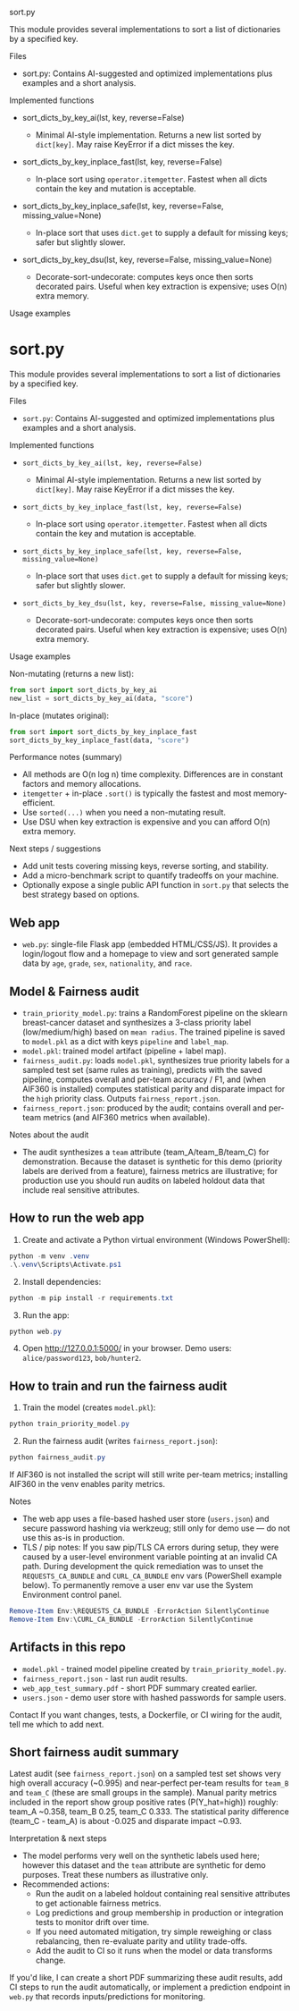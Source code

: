 sort.py

This module provides several implementations to sort a list of dictionaries by a specified key.

Files
- sort.py: Contains AI-suggested and optimized implementations plus examples and a short analysis.

Implemented functions
- sort_dicts_by_key_ai(lst, key, reverse=False)
  - Minimal AI-style implementation. Returns a new list sorted by `dict[key]`. May raise KeyError if a dict misses the key.

- sort_dicts_by_key_inplace_fast(lst, key, reverse=False)
  - In-place sort using `operator.itemgetter`. Fastest when all dicts contain the key and mutation is acceptable.

- sort_dicts_by_key_inplace_safe(lst, key, reverse=False, missing_value=None)
  - In-place sort that uses `dict.get` to supply a default for missing keys; safer but slightly slower.

- sort_dicts_by_key_dsu(lst, key, reverse=False, missing_value=None)
  - Decorate-sort-undecorate: computes keys once then sorts decorated pairs. Useful when key extraction is expensive; uses O(n) extra memory.

Usage examples
# sort.py

This module provides several implementations to sort a list of dictionaries by a specified key.

Files
- `sort.py`: Contains AI-suggested and optimized implementations plus examples and a short analysis.

Implemented functions
- `sort_dicts_by_key_ai(lst, key, reverse=False)`
  - Minimal AI-style implementation. Returns a new list sorted by `dict[key]`. May raise KeyError if a dict misses the key.

- `sort_dicts_by_key_inplace_fast(lst, key, reverse=False)`
  - In-place sort using `operator.itemgetter`. Fastest when all dicts contain the key and mutation is acceptable.

- `sort_dicts_by_key_inplace_safe(lst, key, reverse=False, missing_value=None)`
  - In-place sort that uses `dict.get` to supply a default for missing keys; safer but slightly slower.

- `sort_dicts_by_key_dsu(lst, key, reverse=False, missing_value=None)`
  - Decorate-sort-undecorate: computes keys once then sorts decorated pairs. Useful when key extraction is expensive; uses O(n) extra memory.

Usage examples

Non-mutating (returns a new list):

```python
from sort import sort_dicts_by_key_ai
new_list = sort_dicts_by_key_ai(data, "score")
```

In-place (mutates original):

```python
from sort import sort_dicts_by_key_inplace_fast
sort_dicts_by_key_inplace_fast(data, "score")
```

Performance notes (summary)
- All methods are O(n log n) time complexity. Differences are in constant factors and memory allocations.
- `itemgetter` + in-place `.sort()` is typically the fastest and most memory-efficient.
- Use `sorted(...)` when you need a non-mutating result.
- Use DSU when key extraction is expensive and you can afford O(n) extra memory.

Next steps / suggestions
- Add unit tests covering missing keys, reverse sorting, and stability.
- Add a micro-benchmark script to quantify tradeoffs on your machine.
- Optionally expose a single public API function in `sort.py` that selects the best strategy based on options.

## Web app
- `web.py`: single-file Flask app (embedded HTML/CSS/JS). It provides a login/logout flow and a homepage to view and sort generated sample data by `age`, `grade`, `sex`, `nationality`, and `race`.

## Model & Fairness audit
- `train_priority_model.py`: trains a RandomForest pipeline on the sklearn breast-cancer dataset and synthesizes a 3-class priority label (low/medium/high) based on `mean radius`. The trained pipeline is saved to `model.pkl` as a dict with keys `pipeline` and `label_map`.
- `model.pkl`: trained model artifact (pipeline + label map).
- `fairness_audit.py`: loads `model.pkl`, synthesizes true priority labels for a sampled test set (same rules as training), predicts with the saved pipeline, computes overall and per-team accuracy / F1, and (when AIF360 is installed) computes statistical parity and disparate impact for the `high` priority class. Outputs `fairness_report.json`.
- `fairness_report.json`: produced by the audit; contains overall and per-team metrics (and AIF360 metrics when available).

Notes about the audit
- The audit synthesizes a `team` attribute (team_A/team_B/team_C) for demonstration. Because the dataset is synthetic for this demo (priority labels are derived from a feature), fairness metrics are illustrative; for production use you should run audits on labeled holdout data that include real sensitive attributes.

## How to run the web app

1. Create and activate a Python virtual environment (Windows PowerShell):

```powershell
python -m venv .venv
.\.venv\Scripts\Activate.ps1
```

2. Install dependencies:

```powershell
python -m pip install -r requirements.txt
```

3. Run the app:

```powershell
python web.py
```

4. Open http://127.0.0.1:5000/ in your browser. Demo users: `alice/password123`, `bob/hunter2`.

## How to train and run the fairness audit

1. Train the model (creates `model.pkl`):

```powershell
python train_priority_model.py
```

2. Run the fairness audit (writes `fairness_report.json`):

```powershell
python fairness_audit.py
```

If AIF360 is not installed the script will still write per-team metrics; installing AIF360 in the venv enables parity metrics.

Notes
- The web app uses a file-based hashed user store (`users.json`) and secure password hashing via werkzeug; still only for demo use — do not use this as-is in production.
- TLS / pip notes: If you saw pip/TLS CA errors during setup, they were caused by a user-level environment variable pointing at an invalid CA path. During development the quick remediation was to unset the `REQUESTS_CA_BUNDLE` and `CURL_CA_BUNDLE` env vars (PowerShell example below). To permanently remove a user env var use the System Environment control panel.

```powershell
Remove-Item Env:\REQUESTS_CA_BUNDLE -ErrorAction SilentlyContinue
Remove-Item Env:\CURL_CA_BUNDLE -ErrorAction SilentlyContinue
```

## Artifacts in this repo
- `model.pkl` - trained model pipeline created by `train_priority_model.py`.
- `fairness_report.json` - last run audit results.
- `web_app_test_summary.pdf` - short PDF summary created earlier.
- `users.json` - demo user store with hashed passwords for sample users.

Contact
If you want changes, tests, a Dockerfile, or CI wiring for the audit, tell me which to add next.

## Short fairness audit summary

Latest audit (see `fairness_report.json`) on a sampled test set shows very high overall accuracy (~0.995) and near-perfect per-team results for `team_B` and `team_C` (these are small groups in the sample). Manual parity metrics included in the report show group positive rates (P(Y_hat=high)) roughly: team_A ~0.358, team_B 0.25, team_C 0.333. The statistical parity difference (team_C - team_A) is about -0.025 and disparate impact ~0.93.

Interpretation & next steps
- The model performs very well on the synthetic labels used here; however this dataset and the `team` attribute are synthetic for demo purposes. Treat these numbers as illustrative only.
- Recommended actions:
  - Run the audit on a labeled holdout containing real sensitive attributes to get actionable fairness metrics.
  - Log predictions and group membership in production or integration tests to monitor drift over time.
  - If you need automated mitigation, try simple reweighing or class rebalancing, then re-evaluate parity and utility trade-offs.
  - Add the audit to CI so it runs when the model or data transforms change.

If you'd like, I can create a short PDF summarizing these audit results, add CI steps to run the audit automatically, or implement a prediction endpoint in `web.py` that records inputs/predictions for monitoring.